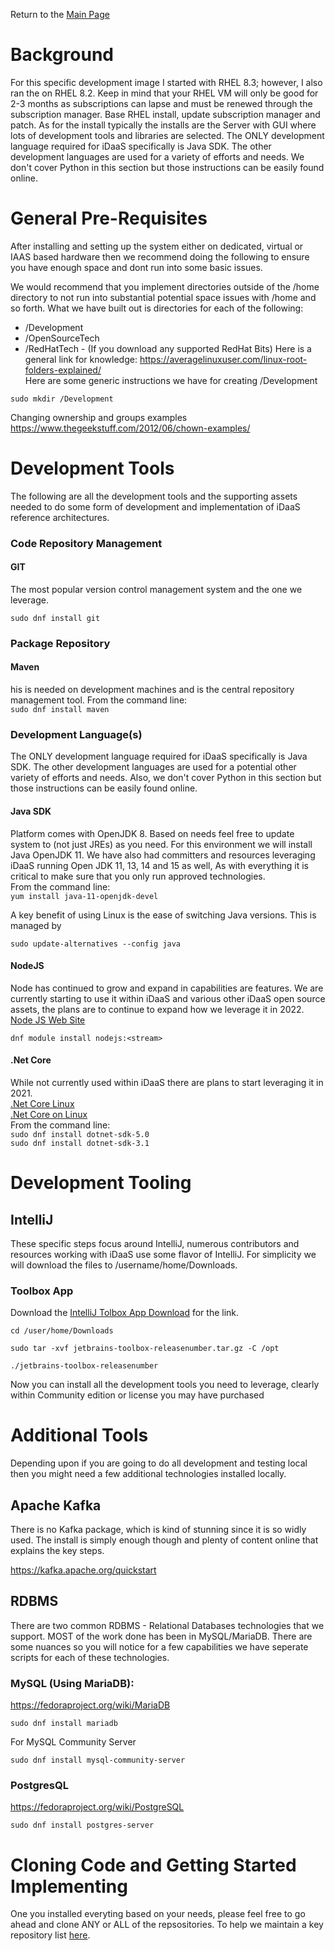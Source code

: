 Return to the <a href="https://project-herophilus.github.io/Project-Herophilus-Assets/" target="_blank">Main Page</a>

# Background
For this specific development image I started with RHEL 8.3; however, I also ran the on RHEL 8.2. Keep
in mind that your RHEL VM will only be good for 2-3 months as subscriptions can lapse and must be renewed
through the subscription manager. Base RHEL install, update subscription manager and patch. As for the install 
typically the installs are the Server with GUI where lots of development tools and libraries are selected.
The ONLY development language required for iDaaS specifically is Java SDK. The other development
languages are used for a variety of efforts and needs. We don't cover Python in this section but those
instructions can be easily found online.

# General Pre-Requisites
After installing and setting up the system either on dedicated, virtual or IAAS based hardware then
we recommend doing the following to ensure you have enough space and dont run into some basic issues.

We would recommend that you implement directories outside of the /home directory to not run into substantial potential space issues with /home and so forth.
What we have built out is directories for each of the following:
- /Development
- /OpenSourceTech
- /RedHatTech - (If you download any supported RedHat Bits)
Here is a general link for knowledge: https://averagelinuxuser.com/linux-root-folders-explained/ <br/>
Here are some generic instructions we have for creating /Development
```
sudo mkdir /Development
```
Changing ownership and groups examples https://www.thegeekstuff.com/2012/06/chown-examples/

# Development Tools
The following are all the development tools and the supporting assets needed to do some form of development and
implementation of iDaaS reference architectures.

### Code Repository Management

#### GIT
The most popular version control management system and the one we leverage.

```
sudo dnf install git
```

### Package Repository

#### Maven
his is needed on development machines and is the central repository management tool.
From the command line: <br>
```sudo dnf install maven```

### Development Language(s)

The ONLY development language required for iDaaS specifically is Java SDK. The other development
languages are used for a potential other variety of efforts and needs. Also, we don't cover Python in this section but those
instructions can be easily found online.

#### Java SDK

Platform comes with OpenJDK 8. Based on needs feel free to update system to (not just JREs) as you need.
For this environment we will install Java OpenJDK 11. We have also had committers and resources leveraging
iDaaS running Open JDK 11, 13, 14 and 15 as well, As with everything it is critical to make sure
that you only run approved technologies. <br>
From the command line:<br>
```yum install java-11-openjdk-devel```

A key benefit of using Linux is the ease of switching Java versions. This is managed by <br>
```
sudo update-alternatives --config java
```
#### NodeJS
Node has continued to grow and expand in capabilities are features. We are currently starting to 
use it within iDaaS and various other iDaaS open source assets, the plans are to continue to expand 
how we leverage it in 2022.<br/>
<a href="https://nodejs.org/en/" target="_blank">Node JS Web Site</a><br>
```
dnf module install nodejs:<stream>
```

#### .Net Core
While not currently used within iDaaS there are plans to start leveraging it in 2021.<br/>
        <a href="https://docs.microsoft.com/en-us/dotnet/core/install/linux" target="_blank">.Net Core Linux</a><br>
        <a href="https://docs.microsoft.com/en-us/dotnet/core/install/linux-rhel" target="_blank">.Net Core on Linux</a><br>
        From the command line: <br>
        ```sudo dnf install dotnet-sdk-5.0``` <br/>
        ```sudo dnf install dotnet-sdk-3.1```

# Development Tooling

## IntelliJ
These specific steps focus around IntelliJ, numerous contributors and resources working with iDaaS use some
flavor of IntelliJ. For simplicity we will download the files to /username/home/Downloads.

### Toolbox App
Download the <a href="http://www.jetbrains.com/toolboxapp" target="_blank">IntelliJ Tolbox App Download</a> for the link.<br>
```
cd /user/home/Downloads
``` 
```
sudo tar -xvf jetbrains-toolbox-releasenumber.tar.gz -C /opt
``` 
```
./jetbrains-toolbox-releasenumber
``` 

Now you can install all the development tools you need to leverage, clearly within Community edition or license you may have purchased

# Additional Tools
Depending upon if you are going to do all development and testing local then you might need a few additional 
technologies installed locally.

## Apache Kafka
There is no Kafka package, which is kind of stunning since it is so widly used. The install is simply enough
though and plenty of content online that explains the key steps.

https://kafka.apache.org/quickstart

## RDBMS
There are two common RDBMS - Relational Databases technologies that we support. MOST of the work
done has been in MySQL/MariaDB. There are some nuances so you will notice for a few capabilities we
have seperate scripts for each of these technologies.

### MySQL (Using MariaDB): 
https://fedoraproject.org/wiki/MariaDB <br/>

```
sudo dnf install mariadb
``` 
For MySQL Community Server
```
sudo dnf install mysql-community-server
``` 

### PostgresQL 
https://fedoraproject.org/wiki/PostgreSQL
```
sudo dnf install postgres-server
```

# Cloning Code and Getting Started Implementing
One you installed everyting based on your needs, please feel free to go ahead and clone ANY or ALL
of the repsositories. To help we maintain a key repository list [here](CodeRepositories.md).
